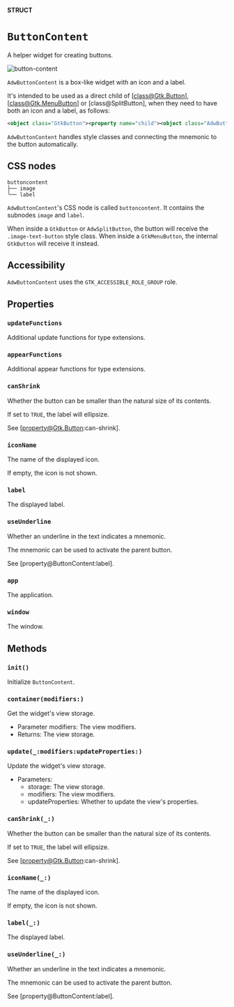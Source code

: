 **STRUCT**

# `ButtonContent`

A helper widget for creating buttons.

<picture><source srcset="button-content-dark.png" media="(prefers-color-scheme: dark)"><img src="button-content.png" alt="button-content"></picture>

`AdwButtonContent` is a box-like widget with an icon and a label.

It's intended to be used as a direct child of [class@Gtk.Button],
[class@Gtk.MenuButton] or [class@SplitButton], when they need to have both an
icon and a label, as follows:

```xml
<object class="GtkButton"><property name="child"><object class="AdwButtonContent"><property name="icon-name">document-open-symbolic</property><property name="label" translatable="yes">_Open</property><property name="use-underline">True</property></object></property></object>
```

`AdwButtonContent` handles style classes and connecting the mnemonic to the
button automatically.

## CSS nodes

```
buttoncontent
├── image
╰── label
```

`AdwButtonContent`'s CSS node is called `buttoncontent`. It contains the
subnodes `image` and `label`.

When inside a `GtkButton` or `AdwSplitButton`, the button will receive the
`.image-text-button` style class. When inside a `GtkMenuButton`, the
internal `GtkButton` will receive it instead.

## Accessibility

`AdwButtonContent` uses the `GTK_ACCESSIBLE_ROLE_GROUP` role.

## Properties
### `updateFunctions`

Additional update functions for type extensions.

### `appearFunctions`

Additional appear functions for type extensions.

### `canShrink`

Whether the button can be smaller than the natural size of its contents.

If set to `TRUE`, the label will ellipsize.

See [property@Gtk.Button:can-shrink].

### `iconName`

The name of the displayed icon.

If empty, the icon is not shown.

### `label`

The displayed label.

### `useUnderline`

Whether an underline in the text indicates a mnemonic.

The mnemonic can be used to activate the parent button.

See [property@ButtonContent:label].

### `app`

The application.

### `window`

The window.

## Methods
### `init()`

Initialize `ButtonContent`.

### `container(modifiers:)`

Get the widget's view storage.
- Parameter modifiers: The view modifiers.
- Returns: The view storage.

### `update(_:modifiers:updateProperties:)`

Update the widget's view storage.
- Parameters:
    - storage: The view storage.
    - modifiers: The view modifiers.
    - updateProperties: Whether to update the view's properties.

### `canShrink(_:)`

Whether the button can be smaller than the natural size of its contents.

If set to `TRUE`, the label will ellipsize.

See [property@Gtk.Button:can-shrink].

### `iconName(_:)`

The name of the displayed icon.

If empty, the icon is not shown.

### `label(_:)`

The displayed label.

### `useUnderline(_:)`

Whether an underline in the text indicates a mnemonic.

The mnemonic can be used to activate the parent button.

See [property@ButtonContent:label].
